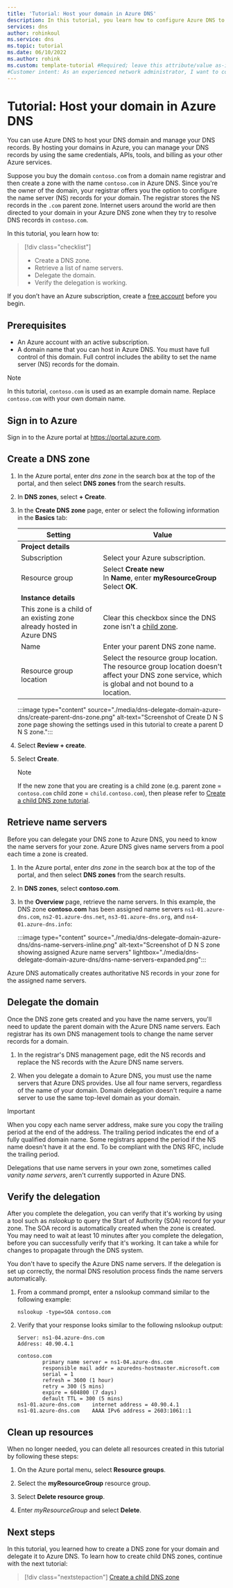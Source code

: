 ```yaml
---
title: 'Tutorial: Host your domain in Azure DNS'
description: In this tutorial, you learn how to configure Azure DNS to host your DNS zones using Azure portal.
services: dns
author: rohinkoul
ms.service: dns
ms.topic: tutorial
ms.date: 06/10/2022
ms.author: rohink
ms.custom: template-tutorial #Required; leave this attribute/value as-is.
#Customer intent: As an experienced network administrator, I want to configure Azure DNS, so I can host DNS zones.
---
```


# Tutorial: Host your domain in Azure DNS

You can use Azure DNS to host your DNS domain and manage your DNS records. By hosting your domains in Azure, you can manage your DNS records by using the same credentials, APIs, tools, and billing as your other Azure services.

Suppose you buy the domain `contoso.com` from a domain name registrar and then create a zone with the name `contoso.com` in Azure DNS. Since you're the owner of the domain, your registrar offers you the option to configure the name server (NS) records for your domain. The registrar stores the NS records in the `.com` parent zone. Internet users around the world are then directed to your domain in your Azure DNS zone when they try to resolve DNS records in `contoso.com`.

In this tutorial, you learn how to:

> [!div class="checklist"]
> * Create a DNS zone.
> * Retrieve a list of name servers.
> * Delegate the domain.
> * Verify the delegation is working.

If you don’t have an Azure subscription, create a [free account](https://azure.microsoft.com/free/?WT.mc_id=A261C142F) before you begin.

## Prerequisites

* An Azure account with an active subscription.
* A domain name that you can host in Azure DNS. You must have full control of this domain. Full control includes the ability to set the name server (NS) records for the domain.

> [!NOTE]
> In this tutorial, `contoso.com` is used as an example domain name. Replace `contoso.com` with your own domain name.

## Sign in to Azure

Sign in to the Azure portal at https://portal.azure.com.

## Create a DNS zone

1. In the Azure portal, enter *dns zone* in the search box at the top of the portal, and then select **DNS zones** from the search results.

1. In **DNS zones**, select **+ Create**.

1. In the **Create DNS zone** page, enter or select the following information in the **Basics** tab:

    | Setting | Value |
    | ------- | ----- |
    | **Project details**  |       |
    | Subscription | Select your Azure subscription.|
    | Resource group | Select **Create new** </br> In **Name**, enter **myResourceGroup** </br> Select **OK**. |
    | **Instance details** |       |
    | This zone is a child of an existing zone already hosted in Azure DNS | Clear this checkbox since the DNS zone isn't a [child zone](./tutorial-public-dns-zones-child.md). |
    | Name | Enter your parent DNS zone name. |
    | Resource group location | Select the resource group location. </br> The resource group location doesn't affect your DNS zone service, which is global and not bound to a location. |

    :::image type="content" source="./media/dns-delegate-domain-azure-dns/create-parent-dns-zone.png" alt-text="Screenshot of Create D N S zone page showing the settings used in this tutorial to create a parent D N S zone.":::

1. Select **Review + create**.    
1. Select **Create**.

   > [!NOTE] 
   > If the new zone that you are creating is a child zone (e.g. parent zone = `contoso.com` child zone = `child.contoso.com`), then please refer to [Create a child DNS zone tutorial](./tutorial-public-dns-zones-child.md).

## Retrieve name servers

Before you can delegate your DNS zone to Azure DNS, you need to know the name servers for your zone. Azure DNS gives name servers from a pool each time a zone is created.

1. In the Azure portal, enter *dns zone* in the search box at the top of the portal, and then select **DNS zones** from the search results.

1. In **DNS zones**, select **contoso.com**.

1. In the **Overview** page, retrieve the name servers. In this example, the DNS zone **contoso.com** has been assigned name servers `ns1-01.azure-dns.com`, `ns2-01.azure-dns.net`, `ns3-01.azure-dns.org`, and `ns4-01.azure-dns.info`:

    :::image type="content" source="./media/dns-delegate-domain-azure-dns/dns-name-servers-inline.png" alt-text="Screenshot of D N S zone showing assigned Azure name servers" lightbox="./media/dns-delegate-domain-azure-dns/dns-name-servers-expanded.png":::

Azure DNS automatically creates authoritative NS records in your zone for the assigned name servers.

## Delegate the domain

Once the DNS zone gets created and you have the name servers, you'll need to update the parent domain with the Azure DNS name servers. Each registrar has its own DNS management tools to change the name server records for a domain. 

1. In the registrar's DNS management page, edit the NS records and replace the NS records with the Azure DNS name servers.

1. When you delegate a domain to Azure DNS, you must use the name servers that Azure DNS provides. Use all four name servers, regardless of the name of your domain. Domain delegation doesn't require a name server to use the same top-level domain as your domain.

> [!IMPORTANT]
> When you copy each name server address, make sure you copy the trailing period at the end of the address. The trailing period indicates the end of a fully qualified domain name. Some registrars append the period if the NS name doesn't have it at the end. To be compliant with the DNS RFC, include the trailing period.

Delegations that use name servers in your own zone, sometimes called *vanity name servers*, aren't currently supported in Azure DNS.

## Verify the delegation

After you complete the delegation, you can verify that it's working by using a tool such as *nslookup* to query the Start of Authority (SOA) record for your zone. The SOA record is automatically created when the zone is created. You may need to wait at least 10 minutes after you complete the delegation, before you can successfully verify that it's working. It can take a while for changes to propagate through the DNS system.

You don't have to specify the Azure DNS name servers. If the delegation is set up correctly, the normal DNS resolution process finds the name servers automatically.

1. From a command prompt, enter a nslookup command similar to the following example:

   ```
   nslookup -type=SOA contoso.com
   ```

1. Verify that your response looks similar to the following nslookup output:

   ```
   Server: ns1-04.azure-dns.com
   Address: 40.90.4.1

   contoso.com
           primary name server = ns1-04.azure-dns.com
           responsible mail addr = azuredns-hostmaster.microsoft.com
           serial = 1
           refresh = 3600 (1 hour)
           retry = 300 (5 mins)
           expire = 604800 (7 days)
           default TTL = 300 (5 mins)
   ns1-01.azure-dns.com    internet address = 40.90.4.1
   ns1-01.azure-dns.com    AAAA IPv6 address = 2603:1061::1
   ```

## Clean up resources

When no longer needed, you can delete all resources created in this tutorial by following these steps:

1. On the Azure portal menu, select **Resource groups**.

2. Select the **myResourceGroup** resource group.

3. Select **Delete resource group**.

4. Enter *myResourceGroup* and select **Delete**.

## Next steps

In this tutorial, you learned how to create a DNS zone for your domain and delegate it to Azure DNS. To learn how to create child DNS zones, continue with the next tutorial:

> [!div class="nextstepaction"]
> [Create a child DNS zone](./tutorial-public-dns-zones-child.md)
